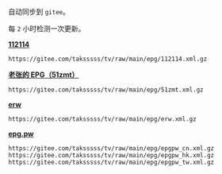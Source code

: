 自动同步到 `gitee`。

每 `2` 小时检测一次更新。

**[112114](https://diyp.112114.xyz/)**

```
https://gitee.com/taksssss/tv/raw/main/epg/112114.xml.gz
```

**[老张的 EPG（51zmt）](http://epg.51zmt.top:8000/)**

```
https://gitee.com/taksssss/tv/raw/main/epg/51zmt.xml.gz
```

**[erw](https://e.erw.cc/)**

```
https://gitee.com/taksssss/tv/raw/main/epg/erw.xml.gz
```

**[epg.pw](https://epg.pw/index.html)**

```
https://gitee.com/taksssss/tv/raw/main/epg/epgpw_cn.xml.gz
https://gitee.com/taksssss/tv/raw/main/epg/epgpw_hk.xml.gz
https://gitee.com/taksssss/tv/raw/main/epg/epgpw_tw.xml.gz
```
